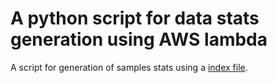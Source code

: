 # A python script for data stats generation using AWS lambda
A script for generation of samples stats using a [index file](http://ftp.ebi.ac.uk/pub/databases/blueprint/releases/current_release/homo_sapiens/20160816.data.index).
